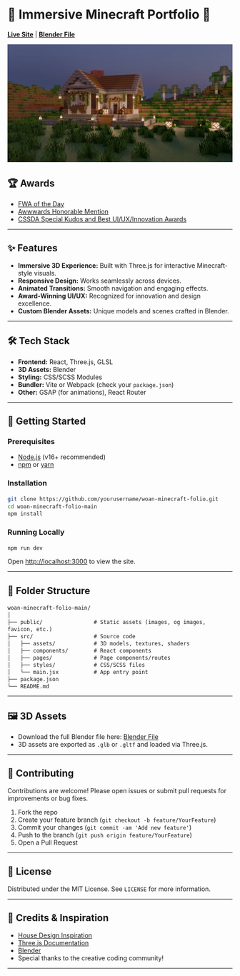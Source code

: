 # 🎉 Immersive Minecraft Portfolio 🎉

**[Live Site](http://woanminecraftfolio.com/)** | **[Blender File](https://drive.google.com/drive/folders/1xrkCNELEefpR9clwLTjk-HQ2uRkQzaHy?usp=sharing)**

![Home page screenshot](public/media/og/og-image.webp?raw=true "Home page screenshot")

## 🏆 Awards

- [FWA of the Day](https://thefwa.com/cases/educational-minecraft-folio)
- [Awwwards Honorable Mention](https://www.awwwards.com/sites/educational-minecraft-folio)
- [CSSDA Special Kudos and Best UI/UX/Innovation Awards](https://www.cssdesignawards.com/sites/educational-minecraft-folio/46808/)

---

## ✨ Features

- **Immersive 3D Experience:** Built with Three.js for interactive Minecraft-style visuals.
- **Responsive Design:** Works seamlessly across devices.
- **Animated Transitions:** Smooth navigation and engaging effects.
- **Award-Winning UI/UX:** Recognized for innovation and design excellence.
- **Custom Blender Assets:** Unique models and scenes crafted in Blender.

---

## 🛠️ Tech Stack

- **Frontend:** React, Three.js, GLSL
- **3D Assets:** Blender
- **Styling:** CSS/SCSS Modules
- **Bundler:** Vite or Webpack (check your `package.json`)
- **Other:** GSAP (for animations), React Router

---

## 🚀 Getting Started

### Prerequisites

- [Node.js](https://nodejs.org/) (v16+ recommended)
- [npm](https://www.npmjs.com/) or [yarn](https://yarnpkg.com/)

### Installation

```bash
git clone https://github.com/yourusername/woan-minecraft-folio.git
cd woan-minecraft-folio-main
npm install
```

### Running Locally

```bash
npm run dev
```

Open [http://localhost:3000](http://localhost:3000) to view the site.

---

## 📁 Folder Structure

```
woan-minecraft-folio-main/
│
├── public/                # Static assets (images, og images, favicon, etc.)
├── src/                   # Source code
│   ├── assets/            # 3D models, textures, shaders
│   ├── components/        # React components
│   ├── pages/             # Page components/routes
│   ├── styles/            # CSS/SCSS files
│   └── main.jsx           # App entry point
├── package.json
└── README.md
```

---

## 🖼️ 3D Assets

- Download the full Blender file here: [Blender File](https://drive.google.com/drive/folders/1xrkCNELEefpR9clwLTjk-HQ2uRkQzaHy?usp=sharing)
- 3D assets are exported as `.glb` or `.gltf` and loaded via Three.js.

---

## 📝 Contributing

Contributions are welcome! Please open issues or submit pull requests for improvements or bug fixes.

1. Fork the repo
2. Create your feature branch (`git checkout -b feature/YourFeature`)
3. Commit your changes (`git commit -am 'Add new feature'`)
4. Push to the branch (`git push origin feature/YourFeature`)
5. Open a Pull Request

---

## 📄 License

Distributed under the MIT License. See `LICENSE` for more information.

---

## 🙏 Credits & Inspiration

- [House Design Inspiration](https://youtu.be/lkJ8zbYotGQ)
- [Three.js Documentation](https://threejs.org/docs/)
- [Blender](https://www.blender.org/)
- Special thanks to the creative coding community!

---


